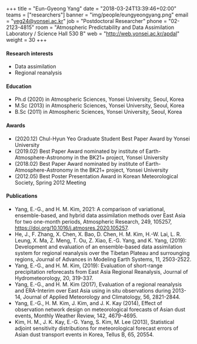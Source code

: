 ﻿+++
title = "Eun-Gyeong Yang"
date = "2018-03-24T13:39:46+02:00"
teams = ["researchers"]
banner = "img/people/eungyeongyang.png"
email = "yeg24@yonsei.ac.kr"
job = "Postdoctoral Researcher"
phone = "02-2123-4815"
room = "Atmospheric Predictability and Data Assimilation Laboratory / Science Hall 530 B"
web = "http://web.yonsei.ac.kr/apdal"
weight = 30
+++

#### Research interests
+ Data assimilation
+ Regional reanalysis


#### Education
 + Ph.d (2020) in Atmospheric Sciences, Yonsei University, Seoul, Korea
 + M.Sc (2013) in Atmospheric Sciences, Yonsei University, Seoul, Korea
 + B.Sc (2011) in Atmospheric Sciences, Yonsei University, Seoul, Korea

#### Awards
+ (2020.12) Chul-Hyun Yeo Graduate Student Best Paper Award by Yonsei University
+ (2019.02) Best Paper Award nominated by institute of Earth-Atmosphere-Astronomy in the BK21+ project, Yonsei University
+ (2018.02) Best Paper Award nominated by institute of Earth-Atmosphere-Astronomy in the BK21+ project, Yonsei University
+ (2012.05) Best Poster Presentation Award in Korean Meteorological Society, Spring 2012 Meeting

#### Publications
+ Yang, E.-G., and H. M. Kim, 2021: A comparison of variational, ensemble-based, and hybrid data assimilation methods over East Asia for two one-month periods, Atmospheric Research, 249, 105257, https://doi.org/10.1016/j.atmosres.2020.105257.
+ He, J., F. Zhang, X. Chen, X. Bao, D. Chen, H. M. Kim, H.-W. Lai, L. R. Leung, X. Ma, Z. Meng, T. Ou, Z. Xiao, E.-G. Yang, and K. Yang, (2019): Development and evaluation of an ensemble-based data assimilation system for regional reanalysis over the Tibetan Plateau and surrounging regions, Journal of Advances in Modeling Earth Systems, 11, 2503-2522.
+ Yang, E.-G., and H. M. Kim, (2019): Evaluation of short-range precipitation reforecasts from East Asia Regional Reanalysis, Journal of Hydrometeorology, 20, 319-337.
+ Yang, E.-G., and H. M. Kim (2017), Evaluation of a regional reanalysis and ERA-Interim over East Asia using in situ observations during 2013-14, Journal of Applied Meteorology and Climatology, 56, 2821-2844.
+ Yang, E.-G., H. M. Kim, J. Kim, and J. K. Kay (2014), Effect of observation network design on meteorological forecasts of Asian dust events, Monthly Weather Review, 142, 4679-4695.
+ Kim, H. M., J. K. Kay, E.-G. Yang, S. Kim, M. Lee (2013), Statistical adjoint sensitivity distributions for meteorological forecast errors of Asian dust transport events in Korea, Tellus B, 65, 20554.
